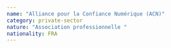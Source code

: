 ```yaml
---
name: "Alliance pour la Confiance Numérique (ACN)"
category: private-sector
nature: "Association professionnelle "
nationality: FRA
---
```

